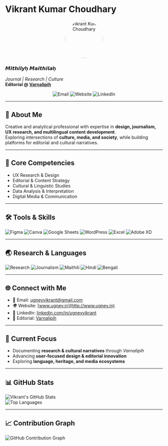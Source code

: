# Vikrant Kumar Choudhary

<p align="center">
  <img src="YOUR_AVATAR_URL" width="120" alt="Vikrant Kumar Choudhary" style="border-radius:50%">
</p>

### 𝙈𝙞𝙩𝙝𝙞𝙡𝙮ḥ 𝙈𝙖𝙞𝙩𝙝𝙞𝙡𝙖ḥ  
*Journal | Research | Culture*  
**Editorial @ [Varnalipih](https://github.com/VARNALIPIH)**  

<p align="center">
  <img src="https://img.shields.io/badge/Email-ugneyvikrant@gmail.com-blue?style=for-the-badge&logo=gmail&logoColor=white" alt="Email">
  <img src="https://img.shields.io/badge/Website-ugney.in-lightgrey?style=for-the-badge&logo=internet-explorer&logoColor=white" alt="Website">
  <img src="https://img.shields.io/badge/LinkedIn-ugneyvikrant-blue?style=for-the-badge&logo=linkedin&logoColor=white" alt="LinkedIn">
</p>

---

## 👋 About Me
Creative and analytical professional with expertise in **design, journalism, UX research, and multilingual content development**.  
Exploring intersections of **culture, media, and society**, while building platforms for editorial and cultural narratives.  

---

## 🔑 Core Competencies
- UX Research & Design  
- Editorial & Content Strategy  
- Cultural & Linguistic Studies  
- Data Analysis & Interpretation  
- Digital Media & Communication  

---

## 🛠 Tools & Skills
<p align="left">
  <img src="https://img.shields.io/badge/Figma-%23F24E1E?style=for-the-badge&logo=figma&logoColor=white" alt="Figma">
  <img src="https://img.shields.io/badge/Canva-%2310C6F8?style=for-the-badge&logo=canva&logoColor=white" alt="Canva">
  <img src="https://img.shields.io/badge/Google%20Sheets-%234285F4?style=for-the-badge&logo=googlesheets&logoColor=white" alt="Google Sheets">
  <img src="https://img.shields.io/badge/WordPress-%231478C9?style=for-the-badge&logo=wordpress&logoColor=white" alt="WordPress">
  <img src="https://img.shields.io/badge/Excel-%231D6F42?style=for-the-badge&logo=microsoftexcel&logoColor=white" alt="Excel">
  <img src="https://img.shields.io/badge/Adobe%20XD-%23FF61F6?style=for-the-badge&logo=adobexd&logoColor=white" alt="Adobe XD">
</p>

---

## 🌏 Research & Languages
<p align="left">
  <img src="https://img.shields.io/badge/Research-%231E90FF?style=for-the-badge&logo=researchgate&logoColor=white" alt="Research">
  <img src="https://img.shields.io/badge/Journalism-%23FF8C00?style=for-the-badge&logo=news&logoColor=white" alt="Journalism">
  <img src="https://img.shields.io/badge/Maithili-%23FF1493?style=for-the-badge&logo=unicode&logoColor=white" alt="Maithili">
  <img src="https://img.shields.io/badge/Hindi-%23FF4500?style=for-the-badge&logo=unicode&logoColor=white" alt="Hindi">
  <img src="https://img.shields.io/badge/Bengali-%234B0082?style=for-the-badge&logo=unicode&logoColor=white" alt="Bengali">
</p>

---

## 🌐 Connect with Me
- 📧 Email: [ugneyvikrant@gmail.com](mailto:ugneyvikrant@gmail.com)  
- 🌍 Website: [www.ugney.in](http://www.ugney.in)  
- 💼 LinkedIn: [linkedin.com/in/ugneyvikrant](http://linkedin.com/in/ugneyvikrant)  
- 📝 Editorial: [Varnalipih](https://github.com/VARNALIPIH)  

---

## 📌 Current Focus
- Documenting **research & cultural narratives** through *Varnalipih*  
- Advancing **user-focused design & editorial innovation**  
- Exploring **language, heritage, and media ecosystems**  

---

## 📊 GitHub Stats
![Vikrant's GitHub Stats](https://github-readme-stats.vercel.app/api?username=ugneyvikrant&show_icons=true&theme=radical)  
![Top Languages](https://github-readme-stats.vercel.app/api/top-langs/?username=ugneyvikrant&layout=compact&theme=radical)  

---

## 📈 Contribution Graph
![GitHub Contribution Graph](https://activity-graph.herokuapp.com/graph?username=ugneyvikrant&theme=react-dark)
